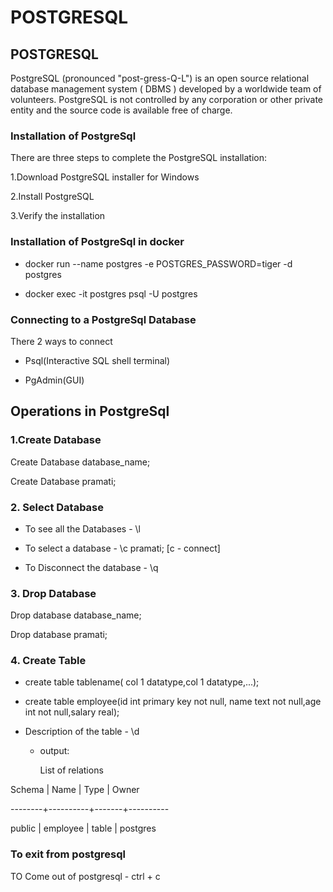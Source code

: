 # POSTGRESQL

## POSTGRESQL 

PostgreSQL (pronounced "post-gress-Q-L") is an open source relational database management system ( DBMS ) developed by a worldwide team of volunteers. PostgreSQL is not controlled by any corporation or other private entity and the source code is available free of charge.

### Installation of PostgreSql

There are three steps to complete the PostgreSQL installation:

 1.Download PostgreSQL installer for Windows

 2.Install PostgreSQL

 3.Verify the installation
 
 ### Installation of PostgreSql in docker
 
   - docker run --name postgres -e POSTGRES_PASSWORD=tiger -d postgres
    
   - docker exec -it postgres psql -U postgres 
 

### Connecting to a PostgreSql Database

 There 2 ways to connect
 
  - Psql(Interactive SQL shell terminal) 
     
  - PgAdmin(GUI)

## Operations in PostgreSql

### 1.Create Database

Create Database database_name;
 
Create Database pramati;
    

### 2. Select Database
  
- To see all the Databases   -  \l

- To select a database       -  \c pramati;  [c - connect]

- To Disconnect the database -  \q


### 3. Drop Database

Drop database database_name;

Drop database pramati;


### 4. Create Table

- create table tablename( col 1 datatype,col 1 datatype,...);

- create table employee(id int primary key not null, name text not null,age int not null,salary real);

- Description of the table - \d 

    - output:

      List of relations

 Schema |   Name   | Type  |  Owner

--------+----------+-------+----------

 public | employee | table | postgres


### To exit from postgresql

TO Come out of postgresql - ctrl + c




  






